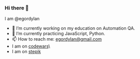 ### Hi there 👋
I am @egordylan

- 🔭 I’m currently working on my education on Automation QA.
- 🌱 I’m currently practicing JavaScript, Python.
- 📫 How to reach me: egordylan@gmail.com
- I am on [codewars](https://www.codewars.com/users/egordylan)\
- I am on [stepik](https://stepik.org/users/360732775)

